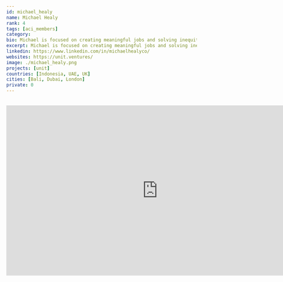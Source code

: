 ```yaml
---
id: michael_healy
name: Michael Healy
rank: 4
tags: [aci_members]
category:
bio: Michael is focused on creating meaningful jobs and solving inequity. He is focused on social impact and positive change through education, entrepreneurship and empowering individuals. As the CEO of Unit.Ventures he connects providers and customers, as well as allows businesses and individuals to issue tokens for specific uses. Michael is a self-taught full-stack web developer and mobile engineer for iPhone and Android. He has digital design and video expertise which support in building useful products. Michael has built several successful businesses with exits ranging from Chatride, an encrypted peer-to-peer video conferencing technology, Ratemash, once one of the UK’s largest student social networks, the Wikileaks Android app and many niche mobile apps used by millions of users worldwide. Alongside starting and growing businesses, Michael has advised and supported startups, investors and corporates in Asia, Europe, Middle East and Latin America.
excerpt: Michael is focused on creating meaningful jobs and solving inequity.
linkedin: https://www.linkedin.com/in/michaelhealyco/
websites: https://unit.ventures/
image: ./michael_healy.png
projects: [unit]
countries: [Indonesia, UAE, UK]
cities: [Bali, Dubai, London]
private: 0
---
```


<BR>

<iframe src="https://player.vimeo.com/video/438885099" width="800" height="450" frameborder="0" allow="autoplay; fullscreen" allowfullscreen></iframe>

<BR>